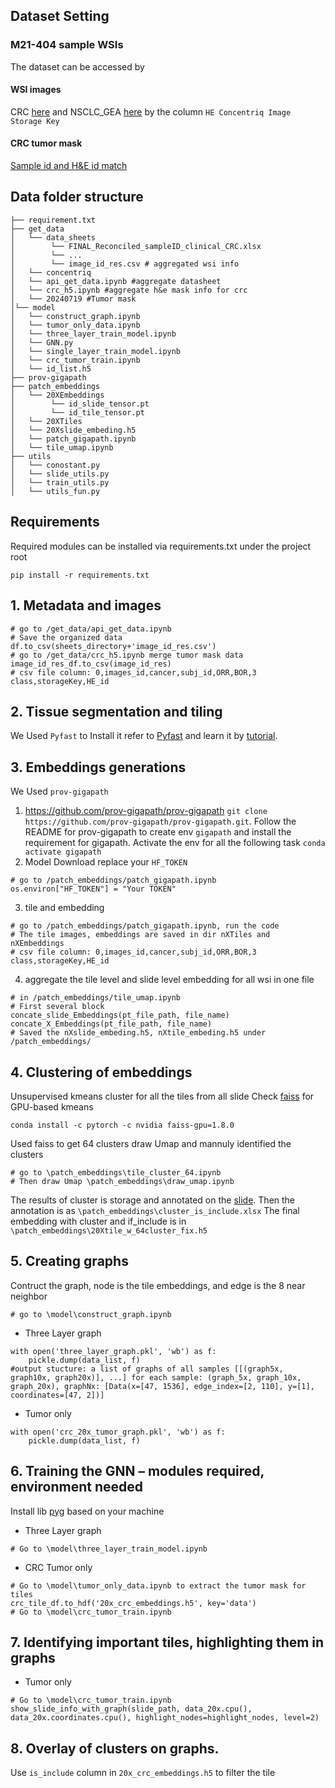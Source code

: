 
## Dataset Setting
### M21-404 sample WSIs
The dataset can be accessed by 
#### WSI images
CRC [here](https://abbvie.sharepoint.com/:x:/r/teams/cdxpathology/_layouts/15/Doc.aspx?sourcedoc=%7B5C2D8776-58BA-417C-9DB6-D22D56FE5209%7D&file=FINAL_Reconciled_SampleID_clinical_NSCLC_GEA.xlsx&action=default&mobileredirect=true&wdsle=0) and
NSCLC_GEA [here](https://abbvie.sharepoint.com/:x:/r/teams/cdxpathology/_layouts/15/Doc.aspx?sourcedoc=%7BA7AB4864-8151-4956-90D0-2D8CE1B33B0D%7D&file=FINAL_Reconciled_sampleID_clinical_CRC.xlsx&action=default&mobileredirect=true) by the column `HE Concentriq Image Storage Key`
#### CRC tumor mask
[Sample id and H&E id match](https://abbvie.sharepoint.com/:x:/r/teams/cdxpathology/_layouts/15/Doc.aspx?sourcedoc=%7B0DA6AAA7-18BD-4A72-B4E6-A3E08B77280A%7D&file=CRC_CLI_M21-404-HE_harmonized_feature_table.xlsx&action=default&mobileredirect=true)


## Data folder structure

```
├── requirement.txt
├── get_data
│   └── data_sheets
│        └── FINAL_Reconciled_sampleID_clinical_CRC.xlsx
│        └── ...
│        └── image_id_res.csv # aggregated wsi info
│   └── concentriq
│   └── api_get_data.ipynb #aggregate datasheet
│   └── crc_h5.ipynb #aggregate h&e mask info for crc
│   └── 20240719 #Tumor mask
│└── model
│   └── construct_graph.ipynb
│   └── tumor_only_data.ipynb
│   └── three_layer_train_model.ipynb
│   └── GNN.py
│   └── single_layer_train_model.ipynb
│   └── crc_tumor_train.ipynb
│   └── id_list.h5
├── prov-gigapath
├── patch_embeddings
│   └── 20XEmbeddings
│        └── id_slide_tensor.pt
│        └── id_tile_tensor.pt
│   └── 20XTiles
│   └── 20Xslide_embeding.h5
│   └── patch_gigapath.ipynb
│   └── tile_umap.ipynb
├── utils
│   └── conostant.py
│   └── slide_utils.py
│   └── train_utils.py
│   └── utils_fun.py
```
## Requirements
Required modules can be installed via requirements.txt under the project root
```
pip install -r requirements.txt
```
## 1. Metadata and images
```
# go to /get_data/api_get_data.ipynb
# Save the organized data
df.to_csv(sheets_directory+'image_id_res.csv')
# go to /get_data/crc_h5.ipynb merge tumor mask data
image_id_res_df.to_csv(image_id_res)
# csv file column: 0,images_id,cancer,subj_id,ORR,BOR,3 class,storageKey,HE_id
```

## 2. Tissue segmentation and tiling 
We Used `Pyfast` to 
Install it refer to [Pyfast](https://fast.eriksmistad.no/install-ubuntu-linux.html#python-linux) and learn it by [tutorial](https://fast.eriksmistad.no/python-tutorial-wsi.html).


## 3. Embeddings generations
We Used `prov-gigapath`
1. https://github.com/prov-gigapath/prov-gigapath
`git clone https://github.com/prov-gigapath/prov-gigapath.git`. Follow the README for prov-gigapath to create env `gigapath` and install the requirement for gigapath. Activate the env for all the following task `conda activate gigapath`
2. Model Download replace your `HF_TOKEN` 
```
# go to /patch_embeddings/patch_gigapath.ipynb
os.environ["HF_TOKEN"] = "Your TOKEN"
```
3. tile and embedding
```
# go to /patch_embeddings/patch_gigapath.ipynb, run the code
# The tile images, embeddings are saved in dir nXTiles and nXEmbeddings
# csv file column: 0,images_id,cancer,subj_id,ORR,BOR,3 class,storageKey,HE_id
```
4. aggregate the tile level and slide level embedding for all wsi in one file 
```
# in /patch_embeddings/tile_umap.ipynb
# First several block
concate_slide_Embeddings(pt_file_path, file_name)
concate_X_Embeddings(pt_file_path, file_name)
# Saved the nXslide_embeding.h5, nXtile_embeding.h5 under /patch_embeddings/
```
## 4. Clustering of embeddings

Unsupervised kmeans cluster for all the tiles from all slide
Check [faiss](https://github.com/facebookresearch/faiss/wiki/Faiss-building-blocks:-clustering,-PCA,-quantization) for GPU-based kmeans 
```
conda install -c pytorch -c nvidia faiss-gpu=1.8.0
```
Used faiss to get 64 clusters draw Umap and mannuly identified the clusters
```
# go to \patch_embeddings\tile_cluster_64.ipynb
# Then draw Umap \patch_embeddings\draw_umap.ipynb
```
The results of cluster is storage and annotated on the [slide](https://abbvie.sharepoint.com/:p:/t/cdxpathology/EWOzROmn1WlCmcGQag1mbJoBg-t2anqNdrW3o9kUAgRPUQ?e=yh7ejb). Then the annotation is as `\patch_embeddings\cluster_is_include.xlsx`
The final embedding with cluster and if_include is in `\patch_embeddings\20Xtile_w_64cluster_fix.h5`

## 5. Creating graphs
Contruct the graph, node is the tile embeddings, and edge is the 8 near neighbor
```
# go to \model\construct_graph.ipynb
```
- Three Layer graph
```
with open('three_layer_graph.pkl', 'wb') as f:
    pickle.dump(data_list, f)
#output stucture: a list of graphs of all samples [[(graph5x, graph10x, graph20x)], ...] for each sample: (graph_5x, graph_10x, graph_20x), graphNx: [Data(x=[47, 1536], edge_index=[2, 110], y=[1], coordinates=[47, 2])] 
```
- Tumor only 
```
with open('crc_20x_tumor_graph.pkl', 'wb') as f:
    pickle.dump(data_list, f)
```


## 6. Training the GNN – modules required, environment needed
Install lib [pyg](https://pytorch-geometric.readthedocs.io/en/latest/notes/installation.html) based on your machine
- Three Layer graph
```
# Go to \model\three_layer_train_model.ipynb
```
- CRC Tumor only 
```
# Go to \model\tumor_only_data.ipynb to extract the tumor mask for tiles
crc_tile_df.to_hdf('20x_crc_embeddings.h5', key='data')
# Go to \model\crc_tumor_train.ipynb
```
## 7. Identifying important tiles, highlighting them in graphs
- Tumor only 
```
# Go to \model\crc_tumor_train.ipynb
show_slide_info_with_graph(slide_path, data_20x.cpu(), data_20x.coordinates.cpu(), highlight_nodes=highlight_nodes, level=2)
```
## 8. Overlay of clusters on graphs.
Use `is_include` column in `20x_crc_embeddings.h5` to filter the tile
